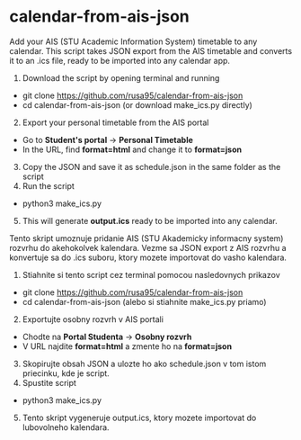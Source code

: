 # calendar-from-ais-json
Add your AIS (STU Academic Information System) timetable to any calendar. This script takes JSON export from the AIS timetable and converts it to an .ics file, ready to be imported into any calendar app.

1. Download the script by opening terminal and running
  - git clone https://github.com/rusa95/calendar-from-ais-json
  - cd calendar-from-ais-json
(or download make_ics.py directly)
2. Export your personal timetable from the AIS portal
- Go to **Student's portal** -> **Personal Timetable**
- In the URL, find **format=html** and change it to **format=json**
3. Copy the JSON and save it as schedule.json in the same folder as the script
4. Run the script
  - python3 make_ics.py
5. This will generate **output.ics** ready to be imported into any calendar.

Tento skript umoznuje pridanie AIS (STU Akademicky informacny system) rozvrhu do akehokolvek kalendara. Vezme sa JSON export z AIS rozvrhu a konvertuje sa do .ics suboru, ktory mozete importovat do vasho kalendara.
1. Stiahnite si tento script cez terminal pomocou nasledovnych prikazov
  - git clone https://github.com/rusa95/calendar-from-ais-json
  - cd calendar-from-ais-json
(alebo si stiahnite make_ics.py priamo)
2. Exportujte osobny rozvrh v AIS portali
- Chodte na **Portal Studenta** -> **Osobny rozvrh**
- V URL najdite **format=html** a zmente ho na **format=json**
3. Skopirujte obsah JSON a ulozte ho ako schedule.json v tom istom priecinku, kde je script.
4. Spustite script
  - python3 make_ics.py
5. Tento skript vygeneruje output.ics, ktory mozete importovat do lubovolneho kalendara.
